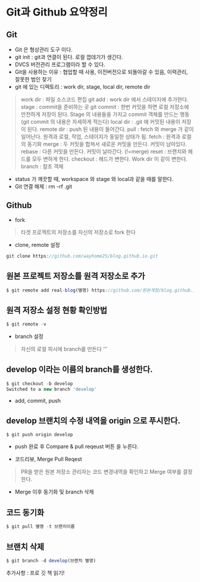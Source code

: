 # Git과 Github 요약정리

## Git
- Git 은 형상관리 도구 이다. 
- git init : git과 연결이 된다. 로컬 껍데기가 생긴다.
- DVCS 버전관리 프로그램이라 할 수 있다.
- Git을 사용하는 이유 : 협업할 때 사용, 이전버전으로 되돌아갈 수 있음, 이력관리, 잘못한 범인 찾기
- git 에 있는 디렉토리 : work dir, stage, local dir, remote dir
> work dir : 파일 소스코드 편집
> git add : work dir 에서 스테이지에 추가한다.
> stage : commit을 준비하는 곳
> git commit : 한번 커밋을 하면 로컬 저장소에 안전하게 저장이 된다. Stage 의 내용들을 가지고 commit 객체를 만드는 행동 (git commit 의 내용은 자세하게 적는다)
> local dir : .git 에 커밋된 내용이 저장이 된다.
> remote dir : push 된 내용이 들어간다.
> pull : fetch 와 merge 가 같이 일어난다. 원격과 로컬, 작업, 스테이지가 동일한 상태가 됨.
> fetch : 원격과 로컬의 동기화
> merge : 두 커밋을 합쳐서 새로운 커밋을 만든다. 커밋이 남아있다.
> rebase : 다른 커밋을 만든다. 커밋이 날라간다. (!=merge)
> reset : 브랜치와 헤드를 모두 변하게 한다.
> checkout : 헤드가 변한다. Work dir 이 같이 변한다.
> branch : 참조 객체

- status 가 깨끗할 때, workspace 와 stage 와 local과 같을 때를 말한다.
- Git 연결 해제 : rm -rf .git


## Github
- fork
> 타겟 프로젝트의 저장소를 자신의 저장소로 fork 한다
- clone, remote 설정
```js
git clone https://github.com/wayhome25/blog.github.io.git
```

## 원본 프로젝트 저장소를 원격 저장소로 추가
```js
$ git remote add real-blog(별명) https://github.com/원본계정/blog.github.io.git
```

## 원격 저장소 설정 현황 확인방법
```js
$ git remote -v
```

- branch 설정
> 자신의 로컬 피시에 branch를 만든다
‘’’
## develop 이라는 이름의 branch를 생성한다.
```js
$ git checkout -b develop
Switched to a new branch 'develop'
```

- add, commit, push

## develop 브랜치의 수정 내역을 origin 으로 푸시한다.
```
$ git push origin develop
```

- push 완료 후 Compare & pull reqeust 버튼 을 누른다.

- 코드리뷰, Merge Pull Reqest
> PR을 받은 원본 저장소 관리자는 코드 변경내역을 확인하고 Merge 여부를 결정한다.

- Merge 이후 동기화 및 branch 삭제

## 코드 동기화
```js
$ git pull 별명 -t 브랜치이름
```
## 브랜치 삭제
```js
$ git branch -d develop(브랜치 별명)
```


추가사항 :  프로 깃 책 읽기!
